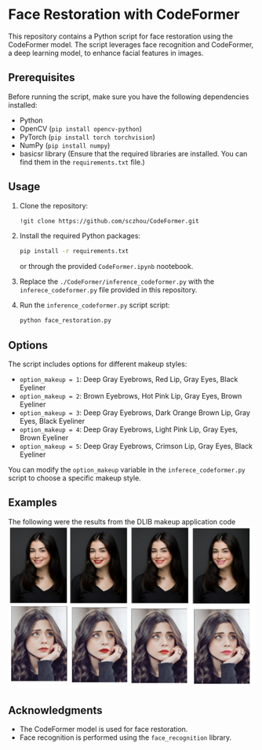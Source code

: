 # Face Restoration with CodeFormer

This repository contains a Python script for face restoration using the CodeFormer model. The script leverages face recognition and CodeFormer, a deep learning model, to enhance facial features in images.

## Prerequisites

Before running the script, make sure you have the following dependencies installed:

- Python
- OpenCV (`pip install opencv-python`)
- PyTorch (`pip install torch torchvision`)
- NumPy (`pip install numpy`)
- basicsr library (Ensure that the required libraries are installed. You can find them in the `requirements.txt` file.)

## Usage

1. Clone the repository:

    ```bash
    !git clone https://github.com/sczhou/CodeFormer.git
    ```

2. Install the required Python packages:

    ```bash
    pip install -r requirements.txt
    ```
    or through the provided `CodeFormer.ipynb` nootebook.
   
3. Replace the `./CodeFormer/inference_codeformer.py` with the `inferece_codeformer.py` file provided in this repository.
  
4. Run the `inference_codeformer.py` script script:

    ```python
    python face_restoration.py
    ```
## Options

The script includes options for different makeup styles:

- `option_makeup = 1`: Deep Gray Eyebrows, Red Lip, Gray Eyes, Black Eyeliner
- `option_makeup = 2`: Brown Eyebrows, Hot Pink Lip, Gray Eyes, Brown Eyeliner
- `option_makeup = 3`: Deep Gray Eyebrows, Dark Orange Brown Lip, Gray Eyes, Black Eyeliner
- `option_makeup = 4`: Deep Gray Eyebrows, Light Pink Lip, Gray Eyes, Brown Eyeliner
- `option_makeup = 5`: Deep Gray Eyebrows, Crimson Lip, Gray Eyes, Black Eyeliner

You can modify the `option_makeup` variable in the `inferece_codeformer.py` script to choose a specific makeup style.

## Examples
The following were the results from the DLIB makeup application code
![dlib_results](https://github.com/ZainabZaman/FaceEnhancementAndMakeup/blob/08a563cfbea6b3b612cbfd9092e218a4b7a30e9d/examples/results_makeup_dlib.png)
## Acknowledgments

- The CodeFormer model is used for face restoration.
- Face recognition is performed using the `face_recognition` library.


